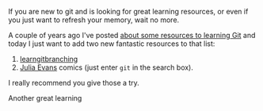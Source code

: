If you are new to git and is looking for great learning resources, or even if you just want to refresh your memory, wait no more. 

A couple of years ago I've posted [about some resources to learning Git](https://programing-fun.blogspot.com/search/label/git) and today I just want to add two new fantastic resources to that list: 

1. [learngitbranching](https://learngitbranching.js.org/) 
2. [Julia Evans](https://wizardzines.com/comics/) comics (just enter `git` in the search box).

I really recommend you give those a try.

Another great learning